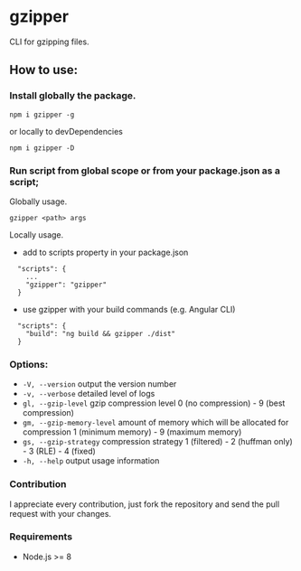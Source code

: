 # gzipper

CLI for gzipping files.

## How to use:

### Install globally the package.

`npm i gzipper -g`

or locally to devDependencies

`npm i gzipper -D`

### Run script from global scope or from your package.json as a script;

Globally usage.

`gzipper <path> args`

Locally usage.

- add to scripts property in your package.json

```
  "scripts": {
    ...
    "gzipper": "gzipper"
  }
```

- use gzipper with your build commands (e.g. Angular CLI)

```
  "scripts": {
    "build": "ng build && gzipper ./dist"
  }
```

### Options:

- `-V, --version` output the version number
- `-v, --verbose` detailed level of logs
- `gl, --gzip-level` gzip compression level 0 (no compression) - 9 (best compression)
- `gm, --gzip-memory-level` amount of memory which will be allocated for compression 1 (minimum memory) - 9 (maximum memory)
- `gs, --gzip-strategy` compression strategy 1 (filtered) - 2 (huffman only) - 3 (RLE) - 4 (fixed)
- `-h, --help` output usage information

### Contribution

I appreciate every contribution, just fork the repository and send the pull request with your changes.

### Requirements

- Node.js >= 8
